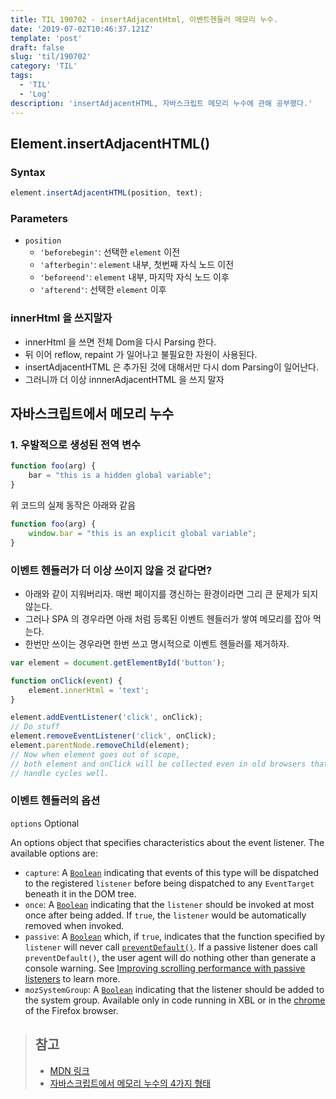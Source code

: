 ```yaml
---
title: TIL 190702 - insertAdjacentHtml, 이벤트헨들러 메모리 누수. 
date: '2019-07-02T10:46:37.121Z'
template: 'post'
draft: false
slug: 'til/190702'
category: 'TIL'
tags:
  - 'TIL'
  - 'Log'
description: 'insertAdjacentHTML, 자바스크립트 메모리 누수에 관해 공부했다.'
---
```


## Element.insertAdjacentHTML()

### Syntax

```js
element.insertAdjacentHTML(position, text);
```

### Parameters

- `position`
  - `'beforebegin'`: 선택한 `element` 이전
  - `'afterbegin'`:  `element` 내부, 첫번째 자식 노드 이전 
  - `'beforeend'`:  `element`  내부, 마지막 자식 노드 이후 
  - `'afterend'`: 선택한  `element` 이후 


### innerHtml 을 쓰지말자

- innerHtml 을 쓰면 전체 Dom을 다시 Parsing 한다.
- 뒤 이어 reflow, repaint 가 일어나고 불필요한 자원이 사용된다.
- insertAdjacentHTML 은 추가된 것에 대해서만 다시 dom Parsing이 일어난다.
- 그러니까 더 이상 innnerAdjacentHTML 을 쓰지 말자

## 자바스크립트에서 메모리 누수

### 1. 우발적으로 생성된 전역 변수

```javascript
function foo(arg) {
    bar = "this is a hidden global variable";
}
```

위 코드의 실제 동작은 아래와 같음

```javascript
function foo(arg) {
    window.bar = "this is an explicit global variable";
}
```

### 이벤트 헨들러가 더 이상 쓰이지 않을 것 같다면?

- 아래와 같이 지워버리자. 매번 페이지를 갱신하는 환경이라면 그리 큰 문제가 되지 않는다.
- 그러나 SPA 의 경우라면 아래 처럼 등록된 이벤트 헨들러가 쌓여 메모리를 잡아 먹는다.
- 한번만 쓰이는 경우라면 한번 쓰고 명시적으로 이벤트 헨들러를 제거하자. 

```javascript
var element = document.getElementById('button');

function onClick(event) {
    element.innerHtml = 'text';
}

element.addEventListener('click', onClick);
// Do stuff
element.removeEventListener('click', onClick);
element.parentNode.removeChild(element);
// Now when element goes out of scope,
// both element and onClick will be collected even in old browsers that don't
// handle cycles well.
```

### 이벤트 헨들러의 옵션 

`options` Optional

An options object that specifies characteristics about the event listener. The available options are:

- `capture`: A [`Boolean`](https://developer.mozilla.org/en-US/docs/Web/JavaScript/Reference/Global_Objects/Boolean) indicating that events of this type will be dispatched to the registered `listener` before being dispatched to any `EventTarget` beneath it in the DOM tree.
- `once`: A [`Boolean`](https://developer.mozilla.org/en-US/docs/Web/JavaScript/Reference/Global_Objects/Boolean) indicating that the `listener` should be invoked at most once after being added. If `true`, the `listener` would be automatically removed when invoked.
- `passive`: A [`Boolean`](https://developer.mozilla.org/en-US/docs/Web/JavaScript/Reference/Global_Objects/Boolean) which, if `true`, indicates that the function specified by `listener` will never call [`preventDefault()`](https://developer.mozilla.org/en-US/docs/Web/API/Event/preventDefault). If a passive listener does call `preventDefault()`, the user agent will do nothing other than generate a console warning. See [Improving scrolling performance with passive listeners](https://developer.mozilla.org/en-US/docs/Web/API/EventTarget/addEventListener#Improving_scrolling_performance_with_passive_listeners) to learn more.
-  `mozSystemGroup`: A [`Boolean`](https://developer.mozilla.org/en-US/docs/Web/JavaScript/Reference/Global_Objects/Boolean) indicating that the listener should be added to the system group. Available only in code running in XBL or in the [chrome](https://developer.mozilla.org/en-US/docs/Glossary/chrome) of the Firefox browser.

>  ## 참고 
>
> - [MDN 링크](https://developer.mozilla.org/en-US/docs/Web/API/Element/insertAdjacentHTML)
> - [자바스크립트에서 메모리 누수의 4가지 형태](https://itstory.tk/entry/자바스크립트에서-메모리-누수의-4가지-형태)